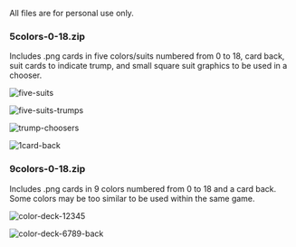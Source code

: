 All files are for personal use only.

<h3>5colors-0-18.zip</h3>
Includes .png cards in five colors/suits numbered from 0 to 18, card back, suit cards to indicate trump, and small square suit graphics to be used in a chooser.


![five-suits](https://user-images.githubusercontent.com/82072722/187797418-5a599537-cbc3-4987-b384-8f6273c6fe4c.png)

![five-suits-trumps](https://user-images.githubusercontent.com/82072722/187798684-250450f1-443f-41b0-8794-0ab54758abaa.png)


![trump-choosers](https://user-images.githubusercontent.com/82072722/187798502-6e49ffcb-655f-45e1-a542-1f43750ad615.png)

![1card-back](https://user-images.githubusercontent.com/82072722/187797244-a5980967-d6bb-4e3f-81eb-d45d0dbc86ed.png)

<h3>9colors-0-18.zip</h3>
Includes .png cards in 9 colors numbered from 0 to 18 and a card back. Some colors may be too similar to be used within the same game.

![color-deck-12345](https://user-images.githubusercontent.com/82072722/188281862-621891c6-9e3e-47e6-93ee-f6f5de310b75.png)

![color-deck-6789-back](https://user-images.githubusercontent.com/82072722/188281866-7dcfb5f4-c548-4fea-8777-d8184e7c13c7.png)

